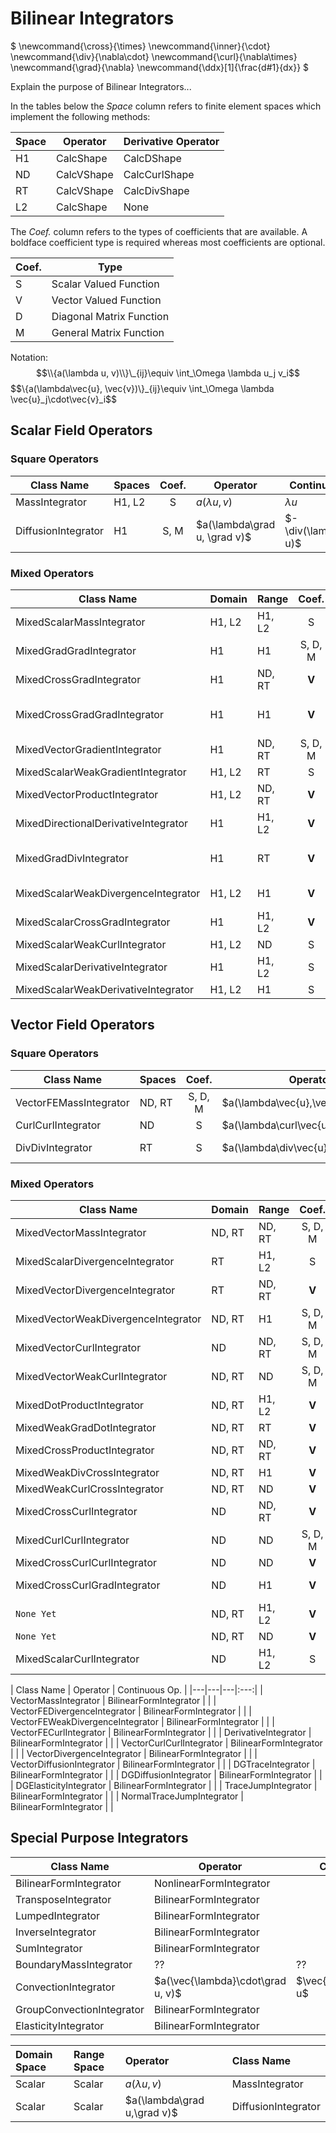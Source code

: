 # Bilinear Integrators

$
\newcommand{\cross}{\times}
\newcommand{\inner}{\cdot}
\newcommand{\div}{\nabla\cdot}
\newcommand{\curl}{\nabla\times}
\newcommand{\grad}{\nabla}
\newcommand{\ddx}[1]{\frac\{d#1}\{dx}}
$

Explain the purpose of Bilinear Integrators...

In the tables below the *Space* column refers to finite element spaces
which implement the following methods:

| Space | Operator   | Derivative Operator |
|-------|------------|---------------------|
| H1    | CalcShape  | CalcDShape          |
| ND    | CalcVShape | CalcCurlShape       |
| RT    | CalcVShape | CalcDivShape        |
| L2    | CalcShape  | None                |

The *Coef.* column refers to the types of coefficients that are
available.  A boldface coefficient type is required whereas most
coefficients are optional.

| Coef. | Type                     |
|-------|--------------------------|
|   S   | Scalar Valued Function   |
|   V   | Vector Valued Function   |
|   D   | Diagonal Matrix Function |
|   M   | General Matrix Function  |

Notation:
$$\\{a(\lambda u, v)\\}\_{ij}\equiv \int_\Omega \lambda u_j v_i$$
$$\\{a(\lambda\vec\{u}, \vec\{v})\\}\_{ij}\equiv \int_\Omega \lambda \vec\{u}_j\cdot\vec\{v}_i$$

## Scalar Field Operators

### Square Operators

| Class Name          | Spaces | Coef.| Operator                     | Continuous Op.          | Dimension  |
|---------------------|--------|:----:|------------------------------|-------------------------|:----------:|
| MassIntegrator      | H1, L2 | S    | $a(\lambda u, v)$            | $\lambda u$             | 1D, 2D, 3D |
| DiffusionIntegrator | H1     | S, M | $a(\lambda\grad u, \grad v)$ | $-\div(\lambda\grad u)$ | 1D, 2D, 3D |

### Mixed Operators

| Class Name                           | Domain | Range  | Coef.   | Operator                                      | Continuous Op.                       | Dimension  |
|--------------------------------------|--------|--------|:-------:|-----------------------------------------------|--------------------------------------|:----------:|
| MixedScalarMassIntegrator            | H1, L2 | H1, L2 |    S    | $a(\lambda u, v)$                             | $\lambda u$                          | 1D, 2D, 3D |
| MixedGradGradIntegrator              | H1     | H1     | S, D, M | $a(\lambda\grad u,\grad v)$                   | $-\div(\lambda\grad u)$              | 2D, 3D     |
| MixedCrossGradIntegrator             | H1     | ND, RT |  **V**  | $a(\vec\{\lambda}\cross\grad u,\vec\{v})$     | $\vec\{\lambda}\cross\grad u$        | 3D         |
| MixedCrossGradGradIntegrator         | H1     | H1     |  **V**  | $a(\vec\{\lambda}\cross\grad u,\grad v)$      | $-\div(\vec\{\lambda}\cross\grad u)$ | 2D, 3D     |
| MixedVectorGradientIntegrator        | H1     | ND, RT | S, D, M | $a(\lambda\grad u,\vec\{v})$                  | $\lambda\grad u$                     | 2D, 3D     |
| MixedScalarWeakGradientIntegrator    | H1, L2 | RT     |    S    | $a(-\lambda u, \div\vec\{v})$                 | $\grad(\lambda u)$                   | 2D, 3D     |
| MixedVectorProductIntegrator         | H1, L2 | ND, RT |  **V**  | $a(\vec\{\lambda}u,\vec\{v})$                 | $\vec\{\lambda}u$                    | 2D, 3D     |
| MixedDirectionalDerivativeIntegrator | H1     | H1, L2 |  **V**  | $a(\vec\{\lambda}\cdot\grad u, v)$            | $\vec\{\lambda}\cdot\grad u$         | 2D, 3D     |
| MixedGradDivIntegrator               | H1     | RT     |  **V**  | $a(\vec\{\lambda}\cdot\grad u, \div\vec\{v})$ | $-\grad(\vec\{\lambda}\cdot\grad u)$ | 2D, 3D     |
| MixedScalarWeakDivergenceIntegrator  | H1, L2 | H1     |  **V**  | $a(-\vec\{\lambda}u,\grad v)$                 | $\div(\vec\{\lambda}u)$              | 2D, 3D     |
| MixedScalarCrossGradIntegrator       | H1     | H1, L2 |  **V**  | $a(\vec\{\lambda}\cross\grad u, v)$           | $\vec\{\lambda}\cross\grad u$        | 2D         |
| MixedScalarWeakCurlIntegrator        | H1, L2 | ND     |    S    | $a(\lambda u,\curl\vec\{v})$                  | $\curl(\lambda\,u\,\hat\{z})\;$      | 2D         |
| MixedScalarDerivativeIntegrator      | H1     | H1, L2 |    S    | $a(\lambda \ddx\{u}, v)$                      | $\lambda\ddx\{u}\;$                  | 1D         |
| MixedScalarWeakDerivativeIntegrator  | H1, L2 | H1     |    S    | $a(-\lambda u, \ddx\{v})$                     | $\ddx\{}(\lambda u)\;$               | 1D         |

## Vector Field Operators

### Square Operators
| Class Name             | Spaces | Coef.   | Operator                                | Continuous Op.                | Dimension  |
|------------------------|--------|:-------:|-----------------------------------------|-------------------------------|:----------:|
| VectorFEMassIntegrator | ND, RT | S, D, M | $a(\lambda\vec\{u},\vec\{v})$           | $\lambda\vec\{u}$             | 2D, 3D     |
| CurlCurlIntegrator     | ND     |    S    | $a(\lambda\curl\vec\{u},\curl\vec\{v})$ | $\curl(\lambda\curl\vec\{u})$ | 2D, 3D     |
| DivDivIntegrator       | RT     |    S    | $a(\lambda\div\vec\{u},\div\vec\{v})$   | $-\grad(\lambda\div\vec\{u})$ | 2D, 3D     |

### Mixed Operators

| Class Name                           | Domain | Range  | Coef.   | Operator                                             | Continuous Op.                             | Dimension  |
|--------------------------------------|--------|--------|:-------:|------------------------------------------------------|--------------------------------------------|:----------:|
| MixedVectorMassIntegrator            | ND, RT | ND, RT | S, D, M | $a(\lambda\vec\{u},\vec\{v})$                        | $\lambda\vec\{u}$                          | 2D, 3D     |
| MixedScalarDivergenceIntegrator      | RT     | H1, L2 |    S    | $a(\lambda\div\vec\{u}, v)$                          | $\lambda \div\vec\{u}$                     | 2D, 3D     |
| MixedVectorDivergenceIntegrator      | RT     | ND, RT |  **V**  | $a(\vec\{\lambda}\div\vec\{u}, \vec\{v})$            | $\vec\{\lambda}\div\vec\{u}$               | 2D, 3D     |
| MixedVectorWeakDivergenceIntegrator  | ND, RT | H1     | S, D, M | $a(-\lambda\vec\{u},\grad v)$                        | $\div(\lambda\vec\{u})$                    | 2D, 3D     |
| MixedVectorCurlIntegrator            | ND     | ND, RT | S, D, M | $a(\lambda\curl\vec\{u},\vec\{v})$                   | $\lambda\curl\vec\{u}$                     | 3D         |
| MixedVectorWeakCurlIntegrator        | ND, RT | ND     | S, D, M | $a(\lambda\vec\{u},\curl\vec\{v})$                   | $\curl(\lambda\vec\{u})$                   | 3D         |
| MixedDotProductIntegrator            | ND, RT | H1, L2 |  **V**  | $a(\vec\{\lambda}\cdot\vec\{u},v)$                   | $\vec\{\lambda}\cdot\vec\{u}$              | 2D, 3D     |
| MixedWeakGradDotIntegrator           | ND, RT | RT     |  **V**  | $a(-\vec\{\lambda}\cdot\vec\{u},\div\vec\{v})$       | $\grad(\vec\{\lambda}\cdot\vec\{u})$       | 2D, 3D     |
| MixedCrossProductIntegrator          | ND, RT | ND, RT |  **V**  | $a(\vec\{\lambda}\cross\vec\{u},\vec\{v})$           | $\vec\{\lambda}\cross\vec\{u}$             | 3D         |
| MixedWeakDivCrossIntegrator          | ND, RT | H1     |  **V**  | $a(-\vec\{\lambda}\cross\vec\{u},\grad v)$           | $\div(\vec\{\lambda}\cross\vec\{u})$       | 3D         |
| MixedWeakCurlCrossIntegrator         | ND, RT | ND     |  **V**  | $a(\vec\{\lambda}\cross\vec\{u},\curl\vec\{v})$      | $\curl(\vec\{\lambda}\cross\vec\{u})$      | 3D         |
| MixedCrossCurlIntegrator             | ND     | ND, RT |  **V**  | $a(\vec\{\lambda}\cross\curl\vec\{u},\vec\{v})$      | $\vec\{\lambda}\cross\curl\vec\{u}$        | 3D         |
| MixedCurlCurlIntegrator              | ND     | ND     | S, D, M | $a(\lambda\curl\vec\{u},\curl\vec\{v})$              | $\curl(\lambda\curl\vec\{u})$              | 3D         |
| MixedCrossCurlCurlIntegrator         | ND     | ND     |  **V**  | $a(\vec\{\lambda}\cross\curl\vec\{u},\curl\vec\{v})$ | $\curl(\vec\{\lambda}\cross\curl\vec\{u})$ | 3D         |
| MixedCrossCurlGradIntegrator         | ND     | H1     |  **V**  | $a(\vec\{\lambda}\cross\curl\vec\{u},\grad v)$       | $-\div(\vec\{\lambda}\cross\curl\vec\{u})$ | 3D         |
| `None Yet`                           | ND, RT | H1, L2 |  **V**  | $a(\vec\{\lambda}\cross\vec\{u},v)$                  | $\vec\{\lambda}\cross\vec\{u}$             | 2D         |
| `None Yet`                           | ND, RT | ND     |  **V**  | $a(\vec\{\lambda}\cross\vec\{u},\curl\vec\{v})$      | $\curl(\vec\{\lambda}\cross\vec\{u})$      | 2D         |
| MixedScalarCurlIntegrator            | ND     | H1, L2 |    S    | $a(\lambda\curl\vec\{u},v)$                          | $\lambda\curl\vec\{u}\;$                   | 2D         |


| Class Name | Operator | Continuous Op. |
|---|---|---|:---:|
| VectorMassIntegrator                 | BilinearFormIntegrator |  |
| VectorFEDivergenceIntegrator         | BilinearFormIntegrator |  |
| VectorFEWeakDivergenceIntegrator     | BilinearFormIntegrator |  |
| VectorFECurlIntegrator               | BilinearFormIntegrator |  |
| DerivativeIntegrator                 | BilinearFormIntegrator |  |
| VectorCurlCurlIntegrator             | BilinearFormIntegrator |  |
| VectorDivergenceIntegrator           | BilinearFormIntegrator |  |
| VectorDiffusionIntegrator            | BilinearFormIntegrator |  |
| DGTraceIntegrator                    | BilinearFormIntegrator |  |
| DGDiffusionIntegrator                | BilinearFormIntegrator |  |
| DGElasticityIntegrator               | BilinearFormIntegrator |  |
| TraceJumpIntegrator                  | BilinearFormIntegrator |  |
| NormalTraceJumpIntegrator            | BilinearFormIntegrator |  |

## Special Purpose Integrators

| Class Name | Operator | Continuous Op. |
|---|---|---|
| BilinearFormIntegrator | NonlinearFormIntegrator |
| TransposeIntegrator | BilinearFormIntegrator |
| LumpedIntegrator | BilinearFormIntegrator |
| InverseIntegrator | BilinearFormIntegrator |
| SumIntegrator | BilinearFormIntegrator |
| BoundaryMassIntegrator               | ?? | ?? |
| ConvectionIntegrator                 | $a(\vec\{\lambda}\cdot\grad u, v)$ | $\vec\{\lambda}\cdot\grad u$   |
| GroupConvectionIntegrator            | BilinearFormIntegrator |  |
| ElasticityIntegrator | BilinearFormIntegrator |


| Domain Space | Range Space | Operator | Class Name|
|:---|:---|:---|:---|
|Scalar| Scalar | $a(\lambda u,v)$| MassIntegrator |
|Scalar| Scalar | $a(\lambda\grad u,\grad v)$| DiffusionIntegrator |



<script type="text/x-mathjax-config">MathJax.Hub.Config({TeX: {equationNumbers: {autoNumber: "all"}}, tex2jax: {inlineMath: [['$','$']]}});</script>
<script type="text/javascript" src="http://cdn.mathjax.org/mathjax/latest/MathJax.js?config=TeX-AMS_HTML"></script>
